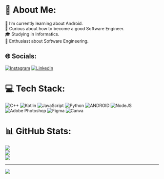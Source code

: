 # 💫 About Me:
🔭   I’m currently learning about Android.<br>🤔   Curious about how to become a good Software Engineer.<br>🎓   Studying in Informatics.<br>🌱   Enthusiast about Software Engineering.


## 🌐 Socials:
[![Instagram](https://img.shields.io/badge/Instagram-%23E4405F.svg?logo=Instagram&logoColor=white)](https://instagram.com/maulana.agss) [![LinkedIn](https://img.shields.io/badge/LinkedIn-%230077B5.svg?logo=linkedin&logoColor=white)](https://linkedin.com/in/maulana-agss140803) 

# 💻 Tech Stack:
![C++](https://img.shields.io/badge/c++-%2300599C.svg?style=flat&logo=c%2B%2B&logoColor=white) ![Kotlin](https://img.shields.io/badge/kotlin-%230095D5.svg?style=flat&logo=kotlin&logoColor=white) ![JavaScript](https://img.shields.io/badge/javascript-%23323330.svg?style=flat&logo=javascript&logoColor=%23F7DF1E) ![Python](https://img.shields.io/badge/python-3670A0?style=flat&logo=python&logoColor=ffdd54) ![ANDROID](https://img.shields.io/badge/android-%2320232a.svg?style=flat&logo=android&logoColor=%a4c639) ![NodeJS](https://img.shields.io/badge/node.js-6DA55F?style=flat&logo=node.js&logoColor=white) ![Adobe Photoshop](https://img.shields.io/badge/adobephotoshop-%2331A8FF.svg?style=flat&logo=adobephotoshop&logoColor=white) 	![Figma](https://img.shields.io/badge/figma-%23F24E1E.svg?style=flat&logo=figma&logoColor=white) ![Canva](https://img.shields.io/badge/Canva-%2300C4CC.svg?style=flat&logo=Canva&logoColor=white)
# 📊 GitHub Stats:
![](https://github-readme-stats.vercel.app/api?username=MaulanaASetiawan&theme=dark&hide_border=false&include_all_commits=false&count_private=false)<br/>
![](https://github-readme-streak-stats.herokuapp.com/?user=MaulanaASetiawan&theme=dark&hide_border=false)<br/>
![](https://github-readme-stats.vercel.app/api/top-langs/?username=MaulanaASetiawan&theme=dark&hide_border=false&include_all_commits=false&count_private=false&layout=compact)

---
[![](https://visitcount.itsvg.in/api?id=MaulanaASetiawan&icon=0&color=0)](https://visitcount.itsvg.in)
